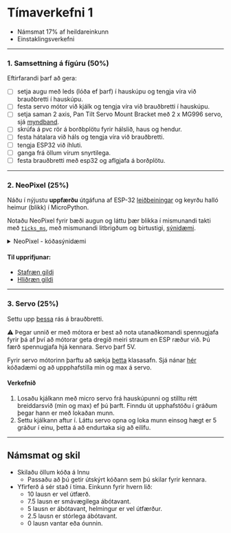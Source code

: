 # Tímaverkefni 1 

- Námsmat 17% af heildareinkunn
- Einstaklingsverkefni

---

### 1. Samsettning á fígúru (**50%**)

Eftirfarandi þarf að gera:

- [ ] setja augu með leds (lóða ef þarf) í hauskúpu og tengja víra við brauðbretti í hauskúpu.
- [ ] festa servo mótor við kjálk og tengja víra við brauðbretti í hauskúpu.
- [ ] setja saman 2 axis, Pan Tilt Servo Mount Bracket með 2 x MG996 servo, sjá [myndband](https://a.co/d/ekvn3VQ).
- [ ] skrúfa á pvc rör á borðbplötu fyrir hálslið, haus og hendur.
- [ ] festa hátalara við háls og tengja víra við brauðbretti.
- [ ] tengja ESP32 við íhluti.
- [ ] ganga frá öllum vírum snyrtilega.
- [ ] festa brauðbretti með esp32 og aflgjafa á borðplötu.

---

### 2. NeoPixel (**25%**)
Náðu í nýjustu **uppfærðu** útgáfuna af ESP-32 [leiðbeiningar](https://github.com/VESM1VS/AFANGI/blob/main/Kennsluefni/ESP_Uppsetning.md) og keyrðu halló heimur (blikk) í MicroPython.

Notaðu NeoPixel fyrir bæði augun og láttu þær blikka í mismunandi takti með [`ticks_ms`](https://github.com/VESM2VT/ESP32/blob/main/kodi/ticks.md), með mismunandi litbrigðum og birtustigi, [sýnidæmi](https://wokwi.com/projects/390068539029210113).



<details>
<summary>NeoPixel - kóðasýnidæmi</summary>
<br>

```python

from machine import Pin
from neopixel import NeoPixel
from time import sleep_ms

neo = NeoPixel(Pin(42), 2)   #  2 x Leds

# slökktu á báðum leds
neo.fill([0, 0, 0])

# Allar NeoPixel perurnar lýsa rauðu ljósi í eina sekúndu með fill aðferð.
neo.fill([255, 0, 0])
neo.write()
sleep_ms(1000)

# LED nr 2 er lýst með grænum lit
neo[1] = [0, 255, 0]
neo.write()

```

</details>

#### Til upprifjunar:
- [Stafræn gildi](https://github.com/VESM1VS/AFANGI/blob/main/Kennsluefni/digital.md)
- [Hliðræn gildi](https://github.com/VESM1VS/AFANGI/blob/main/Kennsluefni/analog.md)

---

### 3. Servo (**25%**)
Settu upp [þessa](https://raw.githubusercontent.com/VESM3/IOT/refs/heads/main/Myndir/servo_kjalki.png) rás á brauðbretti.

:warning: Þegar unnið er með mótora er best að nota utanaðkomandi spennugjafa fyrir þá af því að mótorar geta dregið meiri straum en ESP ræður við. Þú færð spennugjafa hjá kennara. Servo þarf 5V.

Fyrir servo mótorinn þarftu að sækja [þetta](https://github.com/pvanallen/esp32-getstarted/blob/master/examples/servo.py) klasasafn. Sjá nánar [hér](https://github.com/pvanallen/esp32-getstarted/blob/master/docs/servo.md) kóðadæmi og að uppphafstilla min og max á servo.

#### Verkefnið
1. Losaðu kjálkann með micro servo frá hauskúpunni og stilltu rétt breiddarsvið (min og max) ef þú þarft. Finndu út upphafstöðu í gráðum þegar hann er með lokaðan munn.
1. Settu kjálkann aftur í. Láttu servo opna og loka munn einsog hægt er 5 gráður í einu, þetta á að endurtaka sig að eilífu.

---

## Námsmat og skil

- Skilaðu öllum kóða á Innu
  - Passaðu að þú getir útskýrt kóðann sem þú skilar fyrir kennara.
- Yfirferð á sér stað í tíma. Einkunn fyrir hvern lið: 
    - 10 lausn er vel útfærð.
    - 7.5 lausn er smávægilega ábótavant.
    - 5 lausn er ábótavant, helmingur er vel útfærður.
    - 2.5 lausn er stórlega ábótavant.
    - 0 lausn vantar eða óunnin.




